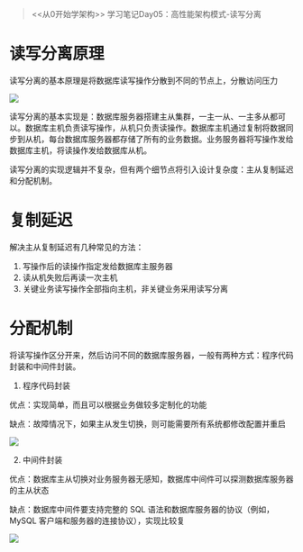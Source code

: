 > <<从0开始学架构>> 学习笔记Day05：高性能架构模式-读写分离

# 读写分离原理

读写分离的基本原理是将数据库读写操作分散到不同的节点上，分散访问压力

![](https://static001.geekbang.org/resource/image/36/07/362d22168bf344687ec0c206aa115807.jpg?wh=2744*1943)

读写分离的基本实现是：数据库服务器搭建主从集群，一主一从、一主多从都可以。数据库主机负责读写操作，从机只负责读操作。数据库主机通过复制将数据同步到从机，每台数据库服务器都存储了所有的业务数据。业务服务器将写操作发给数据库主机，将读操作发给数据库从机。

读写分离的实现逻辑并不复杂，但有两个细节点将引入设计复杂度：主从复制延迟和分配机制。


# 复制延迟

解决主从复制延迟有几种常见的方法：

1. 写操作后的读操作指定发给数据库主服务器
2. 读从机失败后再读一次主机
3. 关键业务读写操作全部指向主机，非关键业务采用读写分离

# 分配机制

将读写操作区分开来，然后访问不同的数据库服务器，一般有两种方式：程序代码封装和中间件封装。

1. 程序代码封装

优点：实现简单，而且可以根据业务做较多定制化的功能

缺点：故障情况下，如果主从发生切换，则可能需要所有系统都修改配置并重启

![](https://static001.geekbang.org/resource/image/f8/df/f8d538f9201e3ebee37dfdcd1922e9df.jpg?wh=2661*2178)

2. 中间件封装

优点：数据库主从切换对业务服务器无感知，数据库中间件可以探测数据库服务器的主从状态

缺点：数据库中间件要支持完整的 SQL 语法和数据库服务器的协议（例如，MySQL 客户端和服务器的连接协议），实现比较复

![](https://static001.geekbang.org/resource/image/2a/8e/2a2dba7f07581fd055d9cd5a3aa8388e.jpg?wh=2918*1905)